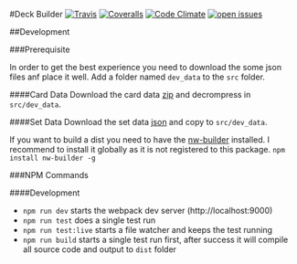 #Deck Builder
[![Travis](https://img.shields.io/travis/Dica-Developer/MTG.svg?style=flat-square)](https://travis-ci.org/Dica-Developer/MTG) [![Coveralls](https://img.shields.io/coveralls/Dica-Developer/MTG.svg?style=flat-square)](https://coveralls.io/github/Dica-Developer/MTG) [![Code Climate](https://img.shields.io/codeclimate/github/Dica-Developer/MTG.svg?style=flat-square)](https://codeclimate.com/github/Dica-Developer/MTG) [![open issues](http://img.shields.io/github/issues/Dica-Developer/MTG.svg?style=flat-square)](https://github.com/Dica-Developer/MTG/issues)

##Development

###Prerequisite

In order to get the best experience you need to download the some json files anf place it well.
Add a folder named `dev_data` to the `src` folder.

####Card Data
Download the card data [zip](http://mtgjson.com/json/AllSets-x.json.zip) and decrompress in `src/dev_data`.

####Set Data
Download the set data [json](http://mtgjson.com/json/AllSets.json.zip) and copy to `src/dev_data`.

If you want to build a dist you need to have the [nw-builder](https://github.com/nwjs/nw-builder) installed.
I recommend to install it globally as it is not registered to this package.
`npm install nw-builder -g`

###NPM Commands

####Development

* `npm run dev` starts the webpack dev server (http://localhost:9000)
* `npm run test` does a single test run
* `npm run test:live` starts a file watcher and keeps the test running
* `npm run build` starts a single test run first, after success it will compile all source code and output to `dist` folder
